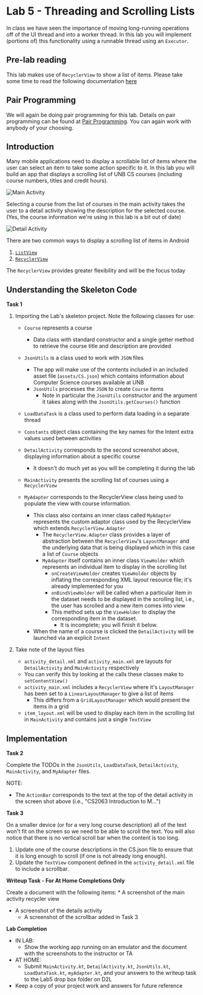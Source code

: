# Lab 5 - Threading and Scrolling Lists

In class we have seen the importance of moving long-running operations off of the UI thread and into a worker thread. In this lab you will implement (portions of) this functionality using a runnable thread using an `Executor`.

## Pre-lab reading

This lab makes use of `RecyclerView` to show a list of items.  Please take some time to read the following documentation [here](https://developer.android.com/guide/topics/ui/layout/recyclerview.html)

## Pair Programming

We will again be doing pair programming for this lab.  Details on pair programming can be found at [Pair Programming](../docs/PAIR_PROGRAMMING.md).  You can again work with anybody of your choosing.


## Introduction

Many mobile applications need to display a scrollable list of items where the user can select an item to take some action specific to it. In this lab you will build an app that displays a scrolling list of UNB CS courses (including course numbers, titles and credit hours).

![Main Activity](https://i.imgur.com/8vQZmXf.png?1)

Selecting a course from the list of courses in the main activity takes the user to a detail activity showing the description for the selected course. (Yes, the course information we're using in this lab is a bit out of date)

![Detail Activity](https://i.imgur.com/qaqnSXb.png?1)

There are two common ways to display a scrolling list of items in Android
1. [`ListView`](https://developer.android.com/guide/topics/ui/layout/listview.html)
2. [`RecyclerView`](https://developer.android.com/guide/topics/ui/layout/recyclerview.html)

The `RecyclerView` provides greater flexibility and will be the focus today

## Understanding the Skeleton Code

**Task 1**

1. Importing the Lab's skeleton project.  Note the following classes for use:
    * `Course` represents a course
      * Data class with standard constructor and a single getter method to retrieve the course title and description are provided

    * `JsonUtils` is a class used to work with ```JSON``` files
      * The app will make use of the contents included in an included asset file (```assets/CS.json```) which contains information about Computer Science courses available at UNB
      * ```JsonUtils``` processes the ```JSON``` to create ```Course``` items
        * Note in particular the ```JsonUtils``` constructor and the argument it takes along with the  ```JsonUtils.getCourses()``` function

    * `LoadDataTask` is a class used to perform data loading in a separate thread
  
    * `Constants` object class containing the key names for the Intent extra values used between activities
  
    * `DetailActivity` corresponds to the second screenshot above, displaying information about a specific course
      * It doesn't do much yet as you will be completing it during the lab

    * `MainActivity` presents the scrolling list of courses using a `RecyclerView`

    * `MyAdapter` corresponds to the RecyclerView class being used to populate the view with course information.
      * This class also contains an inner class called `MyAdapter` represents the custom adaptor class used by the RecyclerView which extends `RecyclerView.Adapter`
        * The `RecyclerView.Adapter` class provides a layer of abstraction between the `RecyclerView`'s `LayoutManager` and the underlying data that is being displayed which in this case a list of `Course` objects
        * `MyAdapter` itself contains an inner class `ViewHolder` which represents an individual item to display in the scrolling list
          * `onCreateViewHolder` creates `ViewHolder` objects by inflating the corresponding XML layout resource file; it's already implemented for you
          * `onBindViewHolder` will be called when a particular item in the dataset needs to be displayed in the scrolling list, i.e., the user has scrolled and a new item comes into view
          * This method sets up the `ViewHolder` to display the corresponding item in the dataset.
            * It is incomplete; you will finish it below.
      * When the name of a course is clicked the `DetailActivity` will be launched via an explicit `Intent`


2. Take note of the layout files  
    * `activity_detail.xml` and `activity_main.xml` are layouts for `DetailActivity` and `MainActivity` respectively
    * You can verify this by looking at the calls these classes make to `setContentView()`
    * `activity_main.xml` includes a `RecyclerView` where it's `LayoutManager` has been set to a `LinearLayoutManager` to give a list of items
      * This differs from a `GridLayoutManager` which would present the items in a grid
    * `item_layout.xml` will be used to display each item in the scrolling list in `MainActivity` and contains just a single `TextView`

## Implementation

**Task 2**

Complete the TODOs in the `JsonUtils`, `LoadDataTask`, `DetailActivity`, `MainActivity`, and `MyAdapter` files.

NOTE:
* The `ActionBar` corresponds to the text at the top of the detail activity in the screen shot above (i.e., "CS2063 Introduction to M...")

**Task 3**

On a smaller device (or for a very long course description) all of the text won't fit on the screen so we need to be able to scroll the text. You will also notice that there is no vertical scroll bar when the content is too long.

1. Update one of the course descriptions in the CS.json file to ensure that it is long enough to scroll (if one is not already long enough).
2. Update the `TextView` component defined in the `activity_detail.xml` file to include a scrollbar.

**Writeup Task - For At Home Completions Only**

Create a document with the following items:
	* A screenshot of the main activity recycler view
  * A screenshot of the details activity
	* A screenshot of the scrollbar added in Task 3

**Lab Completion**

* IN LAB: 
  * Show the working app running on an emulator and the document with the screenshots to the instructor or TA
* AT HOME: 
  * Submit `MainActivity.kt`, `DetailActivity.kt`, `JsonUtils.kt`, `LoadDataTask.kt`, `myAdapter.kt`, and your answers to the writeup task to the Lab5 drop box folder on D2L 
* Keep a copy of your project work and answers for future reference
